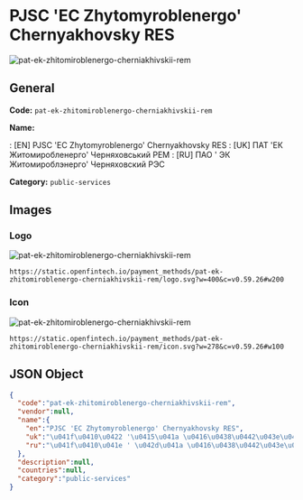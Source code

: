
# PJSC 'EC Zhytomyroblenergo' Chernyakhovsky RES 
![pat-ek-zhitomiroblenergo-cherniakhivskii-rem](https://static.openfintech.io/payment_methods/pat-ek-zhitomiroblenergo-cherniakhivskii-rem/logo.svg?w=400&c=v0.59.26#w200)  

## General 
**Code:** `pat-ek-zhitomiroblenergo-cherniakhivskii-rem` 
 
**Name:** 
 
:	[EN] PJSC 'EC Zhytomyroblenergo' Chernyakhovsky RES 
:	[UK] ПАТ 'ЕК Житомиробленерго' Черняховський РЕМ 
:	[RU] ПАО ' ЭК Житомироблэнерго' Черняховский РЭС 
 
**Category:** `public-services` 
 

## Images 

### Logo 
![pat-ek-zhitomiroblenergo-cherniakhivskii-rem](https://static.openfintech.io/payment_methods/pat-ek-zhitomiroblenergo-cherniakhivskii-rem/logo.svg?w=400&c=v0.59.26#w200)  

```
https://static.openfintech.io/payment_methods/pat-ek-zhitomiroblenergo-cherniakhivskii-rem/logo.svg?w=400&c=v0.59.26#w200
```  

### Icon 
![pat-ek-zhitomiroblenergo-cherniakhivskii-rem](https://static.openfintech.io/payment_methods/pat-ek-zhitomiroblenergo-cherniakhivskii-rem/icon.svg?w=278&c=v0.59.26#w100)  

```
https://static.openfintech.io/payment_methods/pat-ek-zhitomiroblenergo-cherniakhivskii-rem/icon.svg?w=278&c=v0.59.26#w100
```  

## JSON Object 

```json
{
  "code":"pat-ek-zhitomiroblenergo-cherniakhivskii-rem",
  "vendor":null,
  "name":{
    "en":"PJSC 'EC Zhytomyroblenergo' Chernyakhovsky RES",
    "uk":"\u041f\u0410\u0422 '\u0415\u041a \u0416\u0438\u0442\u043e\u043c\u0438\u0440\u043e\u0431\u043b\u0435\u043d\u0435\u0440\u0433\u043e' \u0427\u0435\u0440\u043d\u044f\u0445\u043e\u0432\u0441\u044c\u043a\u0438\u0439 \u0420\u0415\u041c",
    "ru":"\u041f\u0410\u041e ' \u042d\u041a \u0416\u0438\u0442\u043e\u043c\u0438\u0440\u043e\u0431\u043b\u044d\u043d\u0435\u0440\u0433\u043e' \u0427\u0435\u0440\u043d\u044f\u0445\u043e\u0432\u0441\u043a\u0438\u0439 \u0420\u042d\u0421"
  },
  "description":null,
  "countries":null,
  "category":"public-services"
}
```  
